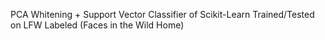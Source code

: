 PCA Whitening + Support Vector Classifier of Scikit-Learn
Trained/Tested on LFW Labeled (Faces in the Wild Home)
